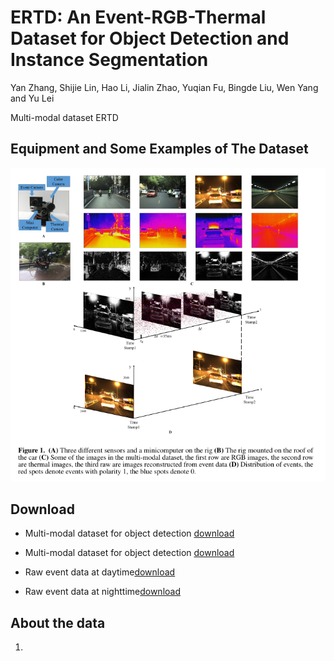 # ERTD: An Event-RGB-Thermal Dataset for Object Detection and Instance Segmentation
Yan Zhang, Shijie Lin, Hao Li, Jialin Zhao, Yuqian Fu, Bingde Liu, Wen Yang and Yu Lei

Multi-modal dataset ERTD
## Equipment and Some Examples of The Dataset
![Alt text](https://github.com/ZyAndrew/ERTD/blob/master/images/figure1.png)
## Download
- Multi-modal dataset for object detection [download](https://mega.nz/fm/JZFkjAyB)

- Multi-modal dataset for object detection [download](https://mega.nz/fm/JZFkjAyB)

- Raw event data at daytime[download](https://mega.nz/fm/JZFkjAyB)

- Raw event data at nighttime[download](https://mega.nz/fm/JZFkjAyB)

## About the data
1.
